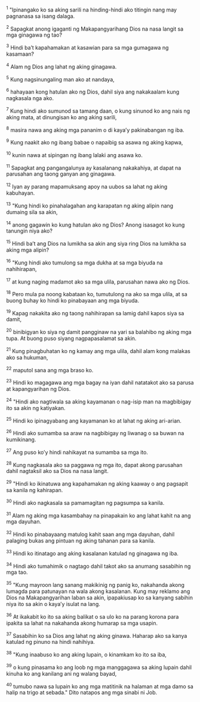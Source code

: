 <sup>1</sup>
"Ipinangako ko sa aking sarili na hinding-hindi ako titingin nang may pagnanasa sa isang dalaga. 

<sup>2</sup>
Sapagkat anong igaganti ng Makapangyarihang Dios na nasa langit sa mga ginagawa ng tao? 

<sup>3</sup>
Hindi baʼt kapahamakan at kasawian para sa mga gumagawa ng kasamaan? 

<sup>4</sup>
Alam ng Dios ang lahat ng aking ginagawa. 

<sup>5</sup>
Kung nagsinungaling man ako at nandaya, 

<sup>6</sup>
hahayaan kong hatulan ako ng Dios, dahil siya ang nakakaalam kung nagkasala nga ako. 

<sup>7</sup>
Kung hindi ako sumunod sa tamang daan, o kung sinunod ko ang nais ng aking mata, at dinungisan ko ang aking sarili, 

<sup>8</sup>
masira nawa ang aking mga pananim o di kayaʼy pakinabangan ng iba. 

<sup>9</sup>
Kung naakit ako ng ibang babae o napaibig sa asawa ng aking kapwa, 

<sup>10</sup>
kunin nawa at sipingan ng ibang lalaki ang asawa ko. 

<sup>11</sup>
Sapagkat ang pangangalunya ay kasalanang nakakahiya, at dapat na parusahan ang taong ganyan ang ginagawa. 

<sup>12</sup>
Iyan ay parang mapamuksang apoy na uubos sa lahat ng aking kabuhayan. 

<sup>13</sup>
"Kung hindi ko pinahalagahan ang karapatan ng aking alipin nang dumaing sila sa akin, 

<sup>14</sup>
anong gagawin ko kung hatulan ako ng Dios? Anong isasagot ko kung tanungin niya ako? 

<sup>15</sup>
Hindi baʼt ang Dios na lumikha sa akin ang siya ring Dios na lumikha sa aking mga alipin? 

<sup>16</sup>
"Kung hindi ako tumulong sa mga dukha at sa mga biyuda na nahihirapan, 

<sup>17</sup>
at kung naging madamot ako sa mga ulila, parusahan nawa ako ng Dios. 

<sup>18</sup>
Pero mula pa noong kabataan ko, tumutulong na ako sa mga ulila, at sa buong buhay ko hindi ko pinabayaan ang mga biyuda. 

<sup>19</sup>
Kapag nakakita ako ng taong nahihirapan sa lamig dahil kapos siya sa damit, 

<sup>20</sup>
binibigyan ko siya ng damit pangginaw na yari sa balahibo ng aking mga tupa. At buong puso siyang nagpapasalamat sa akin. 

<sup>21</sup>
Kung pinagbuhatan ko ng kamay ang mga ulila, dahil alam kong malakas ako sa hukuman, 

<sup>22</sup>
maputol sana ang mga braso ko. 

<sup>23</sup>
Hindi ko magagawa ang mga bagay na iyan dahil natatakot ako sa parusa at kapangyarihan ng Dios. 

<sup>24</sup>
"Hindi ako nagtiwala sa aking kayamanan o nag-isip man na magbibigay ito sa akin ng katiyakan. 

<sup>25</sup>
Hindi ko ipinagyabang ang kayamanan ko at lahat ng aking ari-arian. 

<sup>26</sup>
Hindi ako sumamba sa araw na nagbibigay ng liwanag o sa buwan na kumikinang. 

<sup>27</sup>
Ang puso koʼy hindi nahikayat na sumamba sa mga ito. 

<sup>28</sup>
Kung nagkasala ako sa paggawa ng mga ito, dapat akong parusahan dahil nagtaksil ako sa Dios na nasa langit. 

<sup>29</sup>
"Hindi ko ikinatuwa ang kapahamakan ng aking kaaway o ang pagsapit sa kanila ng kahirapan. 

<sup>30</sup>
Hindi ako nagkasala sa pamamagitan ng pagsumpa sa kanila. 

<sup>31</sup>
Alam ng aking mga kasambahay na pinapakain ko ang lahat kahit na ang mga dayuhan. 

<sup>32</sup>
Hindi ko pinabayaang matulog kahit saan ang mga dayuhan, dahil palaging bukas ang pintuan ng aking tahanan para sa kanila. 

<sup>33</sup>
Hindi ko itinatago ang aking kasalanan katulad ng ginagawa ng iba. 

<sup>34</sup>
Hindi ako tumahimik o nagtago dahil takot ako sa anumang sasabihin ng mga tao. 

<sup>35</sup>
"Kung mayroon lang sanang makikinig ng panig ko, nakahanda akong lumagda para patunayan na wala akong kasalanan. Kung may reklamo ang Dios na Makapangyarihan laban sa akin, ipapakiusap ko sa kanyang sabihin niya ito sa akin o kayaʼy isulat na lang. 

<sup>36</sup>
At ikakabit ko ito sa aking balikat o sa ulo ko na parang korona para ipakita sa lahat na nakahanda akong humarap sa mga usapin. 

<sup>37</sup>
Sasabihin ko sa Dios ang lahat ng aking ginawa. Haharap ako sa kanya katulad ng pinuno na hindi nahihiya. 

<sup>38</sup>
"Kung inaabuso ko ang aking lupain, o kinamkam ko ito sa iba, 

<sup>39</sup>
o kung pinasama ko ang loob ng mga manggagawa sa aking lupain dahil kinuha ko ang kanilang ani ng walang bayad, 

<sup>40</sup>
tumubo nawa sa lupain ko ang mga matitinik na halaman at mga damo sa halip na trigo at sebada." Dito natapos ang mga sinabi ni Job.